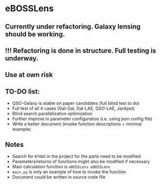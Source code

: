 # eBOSSLens
## Currently under refactoring. Galaxy lensing should be working. 
## !!! Refactoring is done in structure. Full testing is underway.
## Use at own risk

## TO-DO list:
* QSO-Galaxy is stable on paper candidates (full blind test to do)
* Full test of all 4 cases (Gal-Gal, Gal-LAE, QSO-LAE, Jackpot)
* Blind search parallelization optimization
* Further improve in parameter configuration (i.e. using json config file)
* Write a better document (invoke function descriptions + minimal example)

## Notes
* Search for `#TODO` in the project for the parts need to be modified
* Parameters/returns of functions might also be modified if necessary
* Main calculation function is `eBOSSLens.eBOSSLens`
* `main.py` is only an example of how to invoke the function
* Document could be written in source code file
